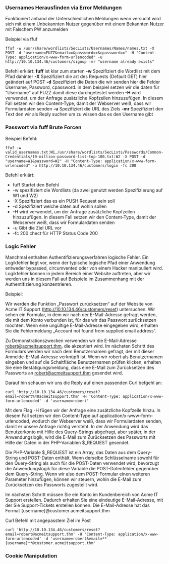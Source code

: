 ### Usernames Herausfinden via Error Meldungen

Funktioniert anhand der Unterschiedlichen Meldungen wenn versucht wird sich mit einem Unbekannten Nutzer gegenüber mit einem Bekannten Nutzer mit Falschem PW anzumelden

Beispiel via ffuf
```
ffuf -w /usr/share/wordlists/SecLists/Usernames/Names/names.txt -X POST -d "username=FUZZ&email=x&password=x&cpassword=x" -H "Content-Type: application/x-www-form-urlencoded" -u http://10.10.134.46/customers/signup -mr "username already exists"
```

Befehl erklärt: 
**fuff** ist klar zum starten
**-w**  Spezifiziert die Wordlist mit dem Pfad dahinter 
**-X** Spezifiziert die art des Requests (Default GET) hier geändert auf POST
**-d** Spezifiziert die Daten die wir senden hier die Felder Username, Password, cpassword. in dem beispiel setzen wir die daten für "Username" auf FUZZ damit diese durchgetestet werden
**-H** wird verwendet, um der Anfrage zusätzliche Kopfzeilen hinzuzufügen. In diesem Fall setzen wir den Content-Type, damit der Webserver weiß, dass wir Formulardaten senden
**-u** Spezifiziert die URL des Ziels 
**-mr** Spezifiziert den Text den wir als Reply suchen um zu wissen das es den Username gibt

### Passwort via fuff Brute Forcen
Beispiel Befehl:
```
ffuf -w valid_usernames.txt:W1,/usr/share/wordlists/SecLists/Passwords/Common-Credentials/10-million-password-list-top-100.txt:W2 -X POST -d "username=W1&password=W2" -H "Content-Type: application/x-www-form-urlencoded" -u http://10.10.134.46/customers/login -fc 200
```

Befehl erklärt:
- fuff Startet den Befehl 
- -w spezifiziert die Wordlists (da zwei genutzt werden Spezifizierung auf W1 und W2)
- -X Spezifiziert das es ein PUSH Request sein soll
- -d Spezifiziert welche daten auf wohin sollen 
- -H wird verwendet, um der Anfrage zusätzliche Kopfzeilen hinzuzufügen. In diesem Fall setzen wir den Content-Type, damit der Webserver weiß, dass wir Formulardaten senden
- -u Gibt die Ziel URL vor
- -fc 200 chect für HTTP Status Code 200 


### Logic Fehler 
Manchmal enthalten Authentifizierungsverfahren logische Fehler. Ein Logikfehler liegt vor, wenn der typische logische Pfad einer Anwendung entweder bypassed, circumvented oder von einem Hacker manipuliert wird. Logikfehler können in jedem Bereich einer Website auftreten, aber wir werden uns in diesem Fall auf Beispiele im Zusammenhang mit der Authentifizierung konzentrieren.

Beispiel: 

Wir werden die Funktion „Passwort zurücksetzen“ auf der Website von Acme IT Support (http://10.10.134.46/customers/reset) untersuchen. Wir sehen ein Formular, in dem wir nach der E-Mail-Adresse gefragt werden, die mit dem Konto verbunden ist, für das wir das Passwort zurücksetzen möchten. Wenn eine ungültige E-Mail-Adresse eingegeben wird, erhalten Sie die Fehlermeldung „Account not found from supplied email address“.

Zu Demonstrationszwecken verwenden wir die E-Mail-Adresse robert@acmeitsupport.thm, die akzeptiert wird. Im nächsten Schritt des Formulars werden wir nach dem Benutzernamen gefragt, der mit dieser Anmelde-E-Mail-Adresse verknüpft ist. Wenn wir robert als Benutzernamen eingeben und auf die Schaltfläche Benutzernamen prüfen klicken, erhalten Sie eine Bestätigungsmeldung, dass eine E-Mail zum Zurücksetzen des Passworts an robert@acmeitsupport.thm gesendet wird.

Darauf hin schauen wir uns die Reply auf einen passenden Curl befgehl an: 
```
curl 'http://10.10.134.46/customers/reset?email=robert%40acmeitsupport.thm' -H 'Content-Type: application/x-www-form-urlencoded' -d 'username=robert'
```

Mit dem Flag -H fügen wir der Anfrage eine zusätzliche Kopfzeile hinzu. In diesem Fall setzen wir den Content-Type auf application/x-www-form-urlencoded, wodurch der Webserver weiß, dass wir Formulardaten senden, damit er unsere Anfrage richtig versteht.
In der Anwendung wird das Benutzerkonto mit Hilfe des Query-Strings abgefragt, aber später, in der Anwendungslogik, wird die E-Mail zum Zurücksetzen des Passworts mit Hilfe der Daten in der PHP-Variablen $_REQUEST gesendet.

Die PHP-Variable $_REQUEST ist ein Array, das Daten aus dem Query-String und POST-Daten enthält. Wenn derselbe Schlüsselname sowohl für den Query-String als auch für die POST-Daten verwendet wird, bevorzugt die Anwendungslogik für diese Variable die POST-Datenfelder gegenüber dem Query-String. Wenn wir also dem POST-Formular einen weiteren Parameter hinzufügen, können wir steuern, wohin die E-Mail zum Zurücksetzen des Passworts zugestellt wird.

Im nächsten Schritt müssen Sie ein Konto im Kundenbereich von Acme IT Support erstellen. Dadurch erhalten Sie eine eindeutige E-Mail-Adresse, mit der Sie Support-Tickets erstellen können. Die E-Mail-Adresse hat das Format {username}@customer.acmeitsupport.thm

Curl Befehl mit angepasstem Ziel im Post

```
curl 'http://10.10.134.46/customers/reset?email=robert@acmeitsupport.thm' -H 'Content-Type: application/x-www-form-urlencoded' -d 'username=robert&email=**{username}**@customer.acmeitsupport.thm'
```


### Cookie Manipulation

